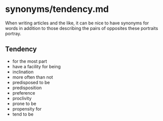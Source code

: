 
# synonyms/tendency.md

When writing articles and the like, it can be nice to have synonyms for words in addition
to those describing the pairs of opposites these portraits portray.


## Tendency

- for the most part
- have a facility for being
- inclination
- more often than not
- predisposed to be
- predisposition
- preference
- proclivity
- prone to be
- propensity for
- tend to be

